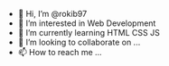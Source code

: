 - 👋 Hi, I’m @rokib97
- 👀 I’m interested in Web Development
- 🌱 I’m currently learning HTML CSS JS
- 💞️ I’m looking to collaborate on ...
- 📫 How to reach me ...

<!---
rokib97/rokib97 is a ✨ special ✨ repository because its `README.md` (this file) appears on your GitHub profile.
You can click the Preview link to take a look at your changes.
--->
